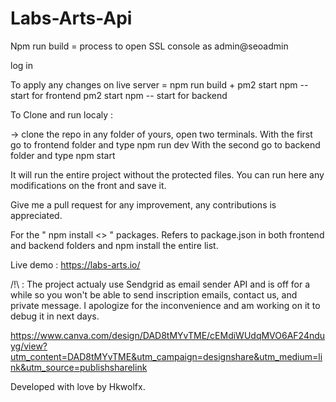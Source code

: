 # Labs-Arts-Api

Npm run build = process to open SSL console as admin@seoadmin

log in

To apply any changes on live server = npm run build + pm2 start npm -- start for frontend pm2 start npm -- start for backend

To Clone and run localy :

-> clone the repo in any folder of yours, open two terminals. With the first go to frontend folder and type npm run dev With the second go to backend folder and type npm start

It will run the entire project without the protected files. You can run here any modifications on the front and save it.

Give me a pull request for any improvement, any contributions is appreciated.

For the " npm install <> " packages. Refers to package.json in both frontend and backend folders and npm install the entire list.

Live demo : https://labs-arts.io/

/!\ : The project actualy use Sendgrid as email sender API and is off for a while so you won't be able to send inscription emails, contact us, and private message. I apologize for the inconvenience and am working on it to debug it in next days.

https://www.canva.com/design/DAD8tMYvTME/cEMdiWUdqMVO6AF24nduyg/view?utm_content=DAD8tMYvTME&utm_campaign=designshare&utm_medium=link&utm_source=publishsharelink

Developed with love by Hkwolfx.
